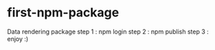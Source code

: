 # first-npm-package
Data rendering package
step 1 : npm login
step 2 : npm publish 
step 3 : enjoy :)
